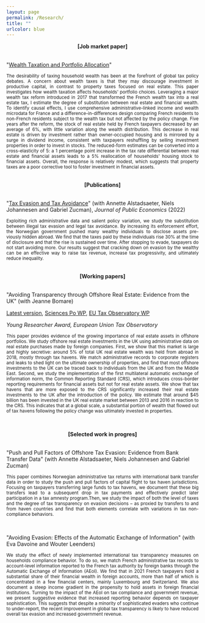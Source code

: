 ```yaml
---
layout: page
permalink: /Research/
title: ""
urlcolor: blue
---
```


<div align="center">
 <b>[Job market paper]</b>
</div>
&nbsp;  

"[Wealth Taxation and Portfolio Allocation](https://www.dropbox.com/scl/fi/okxszehwtq2g1c9nhb8n2/JMP_LeGuernHerry.pdf?rlkey=5spuz7vbgv7g3s72kf3bwazfu&dl=0)"

<p align="justify">
 <sub> The desirability of taxing household wealth has been at the forefront of global tax policy debates. A concern about wealth taxes is that they may discourage investment in productive capital, in contrast to property taxes focused on real estate. This paper investigates how wealth taxation affects households' portfolio choices. Leveraging a major wealth tax reform introduced in 2017 that transformed the French wealth tax into a real estate tax, I estimate the degree of substitution between real estate and financial wealth. To identify causal effects, I use comprehensive administrative-linked income and wealth microdata for France and a difference-in-differences design comparing French residents to non-French residents subject to the wealth tax but not affected by the policy change. Five years after the reform, the stock of real estate held by French taxpayers decreased by an average of 6%, with little variation along the wealth distribution. This decrease in real estate is driven by investment rather than owner-occupied housing and is mirrored by a surge in dividend income, consistent with taxpayers reshuffling by selling investment properties in order to invest in stocks. The reduced-form estimates can be converted into a cross-elasticity of 5: a 1 percentage point increase in the tax rate differential between real estate and financial assets leads to a 5% reallocation of households' housing stock to financial assets. Overall, the response is relatively modest, which suggests that property taxes are a poor corrective tool to foster investment in financial assets.  </sub>
</p>
&nbsp; 


<div align="center">
 <b>[Publications]</b>
</div>
&nbsp;  

 
"[Tax Evasion and Tax Avoidance](https://www.dropbox.com/s/4n7bnmqfckj1onj/AJLZ_JPubE.pdf?dl=0)" (with Annette Alstadsaeter, Niels Johannesen and Gabriel Zucman), *Journal of Public Economics* (2022)
 <p align="justify">
<sub> Exploiting rich administrative data and salient policy variation, we study the substitution between illegal tax evasion and legal tax avoidance. By increasing its enforcement effort, the Norwegian government pushed many wealthy individuals to disclose assets pre-
viously hidden abroad. We find that the taxes paid by these individuals rise 30% at the time of disclosure and that the rise is sustained over time. After stopping to evade, taxpayers do not start avoiding more. Our results suggest that cracking down on evasion by the wealthy can be an effective way to raise tax revenue, increase tax progressivity, and ultimately reduce inequality. </sub>
</p>
&nbsp;   

 <div align="center">
 <b>[Working papers]</b>
</div>
&nbsp;  

"Avoiding Transparency through Offshore Real Estate: Evidence from the UK" (with Jeanne Bomare) 

[Latest version](https://drive.google.com/file/d/12mqEENe7IOgF9o2toIZjCCXepHYPv596/view?usp=sharing), [Sciences Po WP](https://www.dropbox.com/s/axvw1fgudoeyvwg/BLGH_June2022_SciencesPoWP.pdf?dl=0), [EU Tax Observatory WP](https://www.taxobservatory.eu//www-site/uploads/2022/06/BLGH_June2022.pdf) 

*Young Researcher Award, European Union Tax Observatory*

<p align="justify">
<sub> This paper provides evidence of the growing importance of real estate assets in offshore portfolios. We study offshore real estate investments in the UK using administrative data on real estate purchases made by foreign companies. First, we show that this market is large and highly secretive: around 5% of total UK real estate wealth was held from abroad in 2018, mostly through tax havens. We match administrative records to corporate registers and leaks to shed light on the ultimate ownership of properties, and find that most offshore investments to the UK can be traced back to individuals from the UK and from the Middle East. Second, we study the implementation of the first multilateral automatic exchange of information norm, the Common Reporting Standard (CRS), which introduces cross-border reporting requirements for financial assets but not for real estate assets. We show that tax havens that are more exposed to the CRS significantly increased their real estate investments to the UK after the introduction of the policy. We estimate that around $45 billion has been invested in the UK real estate market between 2013 and 2016 in reaction to the CRS. This indicates that at a global scale, a substantial portion of wealth that flowed out of tax havens following the policy change was ultimately invested in properties.   </sub>
</p>

&nbsp;  

 <div align="center">
 <b>[Selected work in progres]</b>
</div>
&nbsp; 

"Push and Pull Factors of Offshore Tax Evasion: Evidence from Bank Transfer Data" (with Annette Alstadsaeter, Niels Johannesen and Gabriel Zucman) 

<p align="justify">
<sub> This paper combines Norwegian administrative tax returns with international bank transfer data in order to study the push and pull factors of capital flight to tax haven jurisdictions. Focusing on taxpayers transferring large funds to tax havens, we document that these big transfers lead to a subsequent drop in tax payments and effectively predict later participation in a tax amnesty program.Then, we study the impact of both the level of taxes and the degree of tax transparency on evasion decisions – as proxied by transfers to and from haven countries and find that both elements correlate with variations in tax non-compliance behaviors.  <sub>
</p>
 
&nbsp;  

"Avoiding Evasion: Effects of the Automatic Exchange of Information" (with Eva Davoine and Wouter Leenders) 

<p align="justify">
<sub> We study the effect of newly implemented international tax transparency measures on households compliance behavior. To do so, we match French administrative tax records to account-level information reported to the French tax authority by foreign banks through the Automatic Exchange of Information (AEoI). We find that in 2021 French taxpayers hold a substantial share of their financial wealth in foreign accounts, more than half of which is concentrated in a few financial centers, mainly Luxembourg and Switzerland. We also document a steep income gradient in the propensity to hold assets in foreign financial institutions. Turning to the impact of the AEoI on tax compliance and government revenue, we present suggestive evidence that increased reporting behavior depends on taxpayer sophistication. This suggests that despite a minority of sophisticated evaders who continue to under-report, the recent improvement in global tax transparency is likely to have reduced overall tax evasion and increased government revenue. <sub>
</p>



